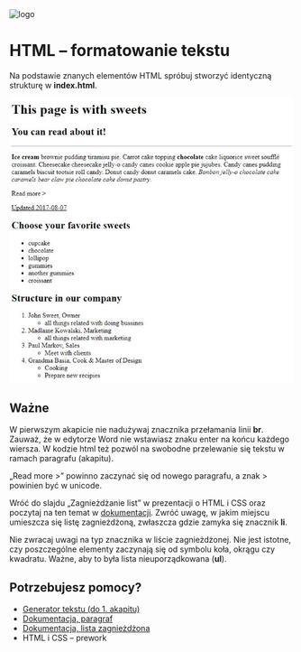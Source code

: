 <img alt="logo" src="http://coderslab.pl/svg/logo-coderslab.svg" width="400">

# HTML &ndash; formatowanie tekstu


Na podstawie znanych elementów HTML spróbuj stworzyć identyczną strukturę w **index.html**.


 ![Sample project](images/sample.jpg)

 ## Ważne
 W pierwszym akapicie nie nadużywaj znacznika przełamania linii **br**. Zauważ, że w edytorze Word nie wstawiasz znaku enter na końcu każdego wiersza. W kodzie html też pozwól na swobodne przelewanie się tekstu w ramach paragrafu (akapitu).

&#8222;Read more &gt;&#8221; powinno zaczynać się od nowego paragrafu, a znak &gt; powinien być w unicode.

 Wróć do slajdu &#8222;Zagnieżdżanie list&#8221; w prezentacji o HTML i CSS oraz poczytaj na ten temat w [dokumentacji][dokumentacja]. Zwróć uwagę, w jakim miejscu umieszcza się listę zagnieżdżoną, zwłaszcza gdzie zamyka się znacznik **li**.

 Nie zwracaj uwagi na typ znacznika w liście zagnieżdżonej. Nie jest istotne, czy poszczególne elementy zaczynają się od symbolu koła, okrągu czy kwadratu. Ważne, aby to była lista nieuporządkowana (**ul**).



## Potrzebujesz pomocy?
* [Generator tekstu (do 1. akapitu)](http://www.cupcakeipsum.com)
* [Dokumentacja, paragraf](https://developer.mozilla.org/pl/docs/Web/HTML/Element/p)
* [Dokumentacja, lista zagnieżdżona](https://developer.mozilla.org/pl/docs/Web/HTML/Element/ul)
* HTML i CSS &ndash; prework


<!-- links -->
[dokumentacja]: https://developer.mozilla.org/pl/docs/Web/HTML/Element/ul
